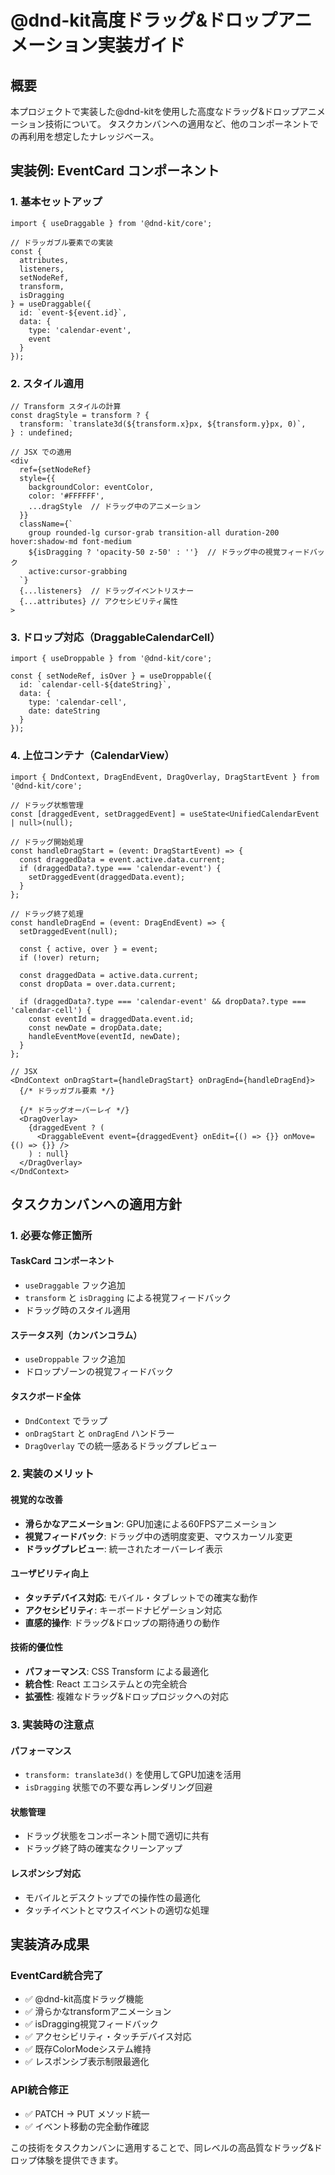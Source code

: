 # @dnd-kit高度ドラッグ&ドロップアニメーション実装ガイド

## 概要
本プロジェクトで実装した@dnd-kitを使用した高度なドラッグ&ドロップアニメーション技術について。
タスクカンバンへの適用など、他のコンポーネントでの再利用を想定したナレッジベース。

## 実装例: EventCard コンポーネント

### 1. 基本セットアップ

```tsx
import { useDraggable } from '@dnd-kit/core';

// ドラッガブル要素での実装
const {
  attributes,
  listeners,
  setNodeRef,
  transform,
  isDragging
} = useDraggable({
  id: `event-${event.id}`,
  data: {
    type: 'calendar-event',
    event
  }
});
```

### 2. スタイル適用

```tsx
// Transform スタイルの計算
const dragStyle = transform ? {
  transform: `translate3d(${transform.x}px, ${transform.y}px, 0)`,
} : undefined;

// JSX での適用
<div
  ref={setNodeRef}
  style={{
    backgroundColor: eventColor,
    color: '#FFFFFF',
    ...dragStyle  // ドラッグ中のアニメーション
  }}
  className={`
    group rounded-lg cursor-grab transition-all duration-200 hover:shadow-md font-medium
    ${isDragging ? 'opacity-50 z-50' : ''}  // ドラッグ中の視覚フィードバック
    active:cursor-grabbing
  `}
  {...listeners}  // ドラッグイベントリスナー
  {...attributes} // アクセシビリティ属性
>
```

### 3. ドロップ対応（DraggableCalendarCell）

```tsx
import { useDroppable } from '@dnd-kit/core';

const { setNodeRef, isOver } = useDroppable({
  id: `calendar-cell-${dateString}`,
  data: { 
    type: 'calendar-cell',
    date: dateString 
  }
});
```

### 4. 上位コンテナ（CalendarView）

```tsx
import { DndContext, DragEndEvent, DragOverlay, DragStartEvent } from '@dnd-kit/core';

// ドラッグ状態管理
const [draggedEvent, setDraggedEvent] = useState<UnifiedCalendarEvent | null>(null);

// ドラッグ開始処理
const handleDragStart = (event: DragStartEvent) => {
  const draggedData = event.active.data.current;
  if (draggedData?.type === 'calendar-event') {
    setDraggedEvent(draggedData.event);
  }
};

// ドラッグ終了処理
const handleDragEnd = (event: DragEndEvent) => {
  setDraggedEvent(null);
  
  const { active, over } = event;
  if (!over) return;

  const draggedData = active.data.current;
  const dropData = over.data.current;
  
  if (draggedData?.type === 'calendar-event' && dropData?.type === 'calendar-cell') {
    const eventId = draggedData.event.id;
    const newDate = dropData.date;
    handleEventMove(eventId, newDate);
  }
};

// JSX
<DndContext onDragStart={handleDragStart} onDragEnd={handleDragEnd}>
  {/* ドラッガブル要素 */}
  
  {/* ドラッグオーバーレイ */}
  <DragOverlay>
    {draggedEvent ? (
      <DraggableEvent event={draggedEvent} onEdit={() => {}} onMove={() => {}} />
    ) : null}
  </DragOverlay>
</DndContext>
```

## タスクカンバンへの適用方針

### 1. 必要な修正箇所

#### TaskCard コンポーネント
- `useDraggable` フック追加
- `transform` と `isDragging` による視覚フィードバック
- ドラッグ時のスタイル適用

#### ステータス列（カンバンコラム）
- `useDroppable` フック追加
- ドロップゾーンの視覚フィードバック

#### タスクボード全体
- `DndContext` でラップ
- `onDragStart` と `onDragEnd` ハンドラー
- `DragOverlay` での統一感あるドラッグプレビュー

### 2. 実装のメリット

#### 視覚的な改善
- **滑らかなアニメーション**: GPU加速による60FPSアニメーション
- **視覚フィードバック**: ドラッグ中の透明度変更、マウスカーソル変更
- **ドラッグプレビュー**: 統一されたオーバーレイ表示

#### ユーザビリティ向上
- **タッチデバイス対応**: モバイル・タブレットでの確実な動作
- **アクセシビリティ**: キーボードナビゲーション対応
- **直感的操作**: ドラッグ&ドロップの期待通りの動作

#### 技術的優位性
- **パフォーマンス**: CSS Transform による最適化
- **統合性**: React エコシステムとの完全統合
- **拡張性**: 複雑なドラッグ&ドロップロジックへの対応

### 3. 実装時の注意点

#### パフォーマンス
- `transform: translate3d()` を使用してGPU加速を活用
- `isDragging` 状態での不要な再レンダリング回避

#### 状態管理
- ドラッグ状態をコンポーネント間で適切に共有
- ドラッグ終了時の確実なクリーンアップ

#### レスポンシブ対応
- モバイルとデスクトップでの操作性の最適化
- タッチイベントとマウスイベントの適切な処理

## 実装済み成果

### EventCard統合完了
- ✅ @dnd-kit高度ドラッグ機能
- ✅ 滑らかなtransformアニメーション  
- ✅ isDragging視覚フィードバック
- ✅ アクセシビリティ・タッチデバイス対応
- ✅ 既存ColorModeシステム維持
- ✅ レスポンシブ表示制限最適化

### API統合修正
- ✅ PATCH → PUT メソッド統一
- ✅ イベント移動の完全動作確認

この技術をタスクカンバンに適用することで、同レベルの高品質なドラッグ&ドロップ体験を提供できます。